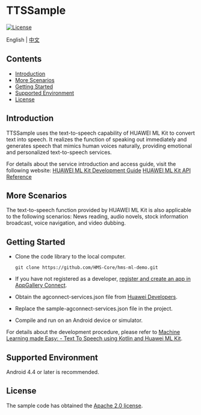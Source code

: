 # TTSSample
[![License](https://img.shields.io/badge/Docs-hmsguides-brightgreen)](https://developer.huawei.com/consumer/en/doc/development/HMS-Guides/ml-introduction-4)

English | [中文](https://github.com/HMS-Core/hms-ml-demo/blob/master/TTSSampleKotlin/README_ZH.md)
## Contents

 * [Introduction](#introduction)
 * [More Scenarios](#more-scenarios)
 * [Getting Started](#getting-started)
 * [Supported Environment](#supported-environment)
 * [License](#license)


## Introduction
TTSSample uses the text-to-speech capability of HUAWEI ML Kit to convert text into speech. It realizes the function of speaking out immediately and generates speech that mimics human voices naturally, providing emotional and personalized text-to-speech services.

For details about the service introduction and access guide, visit the following website:
[HUAWEI ML Kit Development Guide](https://developer.huawei.com/consumer/en/doc/development/HMS-Guides/ml-introduction-4)
[HUAWEI ML Kit API Reference](https://developer.huawei.com/consumer/en/doc/development/HMS-References/mltts-4)

## More Scenarios
The text-to-speech function provided by HUAWEI ML Kit is also applicable to the following scenarios:
News reading, audio novels, stock information broadcast, voice navigation, and video dubbing.

## Getting Started
 - Clone the code library to the local computer.

       git clone https://github.com/HMS-Core/hms-ml-demo.git

 - If you have not registered as a developer, [register and create an app in AppGallery Connect](https://developer.huawei.com/consumer/en/doc/start/10115).
 - Obtain the agconnect-services.json file from [Huawei Developers](https://developer.huawei.com/consumer/en/doc/development/HMS-Guides/ml-add-agc).
 - Replace the sample-agconnect-services.json file in the project.
 - Compile and run on an Android device or simulator.

For details about the development procedure, please refer to [Machine Learning made Easy: - Text To Speech using Kotlin and Huawei ML Kit](https://forums.developer.huawei.com/forumPortal/en/topicview?tid=0201272341735060076&fid=0101187876626530001).

## Supported Environment
Android 4.4 or later is recommended.

## License
The sample code has obtained the [Apache 2.0 license](http://www.apache.org/licenses/LICENSE-2.0).
